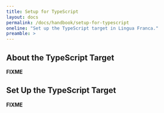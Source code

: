 ```yaml
---
title: Setup for TypeScript
layout: docs
permalink: /docs/handbook/setup-for-typescript
oneline: "Set up the TypeScript target in Lingua Franca."
preamble: >
---
```


## About the TypeScript Target

**FIXME**

## Set Up the TypeScript Target

**FIXME**
